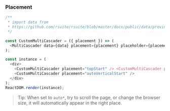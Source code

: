 ### Placement

<!--start-code-->

```js
/**
 * import data from
 * https://github.com/rsuite/rsuite/blob/master/docs/public/data/province-simplified.json
 */

const CustomMultiCascader = ({ placement }) => (
  <MultiCascader data={data} placement={placement} placeholder={placement} />
);

const instance = (
  <div>
    <CustomMultiCascader placement="topStart" /> <CustomMultiCascader placement="bottomStart" />{' '}
    <CustomMultiCascader placement="autoVerticalStart" />
  </div>
);
ReactDOM.render(instance);
```

<!--end-code-->

> Tip: When set to `auto*`, try to scroll the page, or change the browser size, it will automatically appear in the right place.
